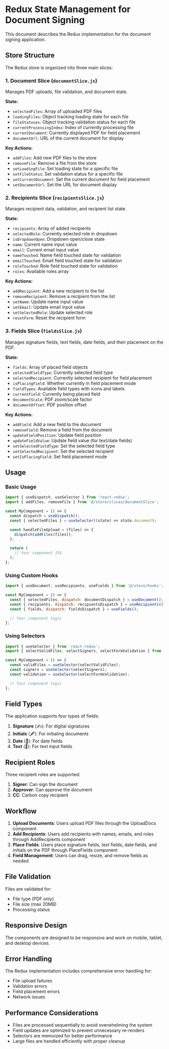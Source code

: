 # Redux State Management for Document Signing

This document describes the Redux implementation for the document signing application.

## Store Structure

The Redux store is organized into three main slices:

### 1. Document Slice (`documentSlice.js`)
Manages PDF uploads, file validation, and document state.

**State:**
- `selectedFiles`: Array of uploaded PDF files
- `loadingFiles`: Object tracking loading state for each file
- `fileStatuses`: Object tracking validation status for each file
- `currentProcessingIndex`: Index of currently processing file
- `currentDocument`: Currently displayed PDF for field placement
- `documentUrl`: URL of the current document for display

**Key Actions:**
- `addFiles`: Add new PDF files to the store
- `removeFile`: Remove a file from the store
- `setLoadingFile`: Set loading state for a specific file
- `setFileStatus`: Set validation status for a specific file
- `setCurrentDocument`: Set the current document for field placement
- `setDocumentUrl`: Set the URL for document display

### 2. Recipients Slice (`recipientsSlice.js`)
Manages recipient data, validation, and recipient list state.

**State:**
- `recipients`: Array of added recipients
- `selectedRole`: Currently selected role in dropdown
- `isDropdownOpen`: Dropdown open/close state
- `name`: Current name input value
- `email`: Current email input value
- `nameTouched`: Name field touched state for validation
- `emailTouched`: Email field touched state for validation
- `roleTouched`: Role field touched state for validation
- `roles`: Available roles array

**Key Actions:**
- `addRecipient`: Add a new recipient to the list
- `removeRecipient`: Remove a recipient from the list
- `setName`: Update name input value
- `setEmail`: Update email input value
- `setSelectedRole`: Update selected role
- `resetForm`: Reset the recipient form

### 3. Fields Slice (`fieldsSlice.js`)
Manages signature fields, text fields, date fields, and their placement on the PDF.

**State:**
- `fields`: Array of placed field objects
- `selectedFieldType`: Currently selected field type
- `selectedRecipient`: Currently selected recipient for field placement
- `isPlacingField`: Whether currently in field placement mode
- `fieldTypes`: Available field types with icons and labels
- `currentField`: Currently being placed field
- `documentScale`: PDF zoom/scale factor
- `documentOffset`: PDF position offset

**Key Actions:**
- `addField`: Add a new field to the document
- `removeField`: Remove a field from the document
- `updateFieldPosition`: Update field position
- `updateFieldValue`: Update field value (for text/date fields)
- `setSelectedFieldType`: Set the selected field type
- `setSelectedRecipient`: Set the selected recipient
- `setIsPlacingField`: Set field placement mode

## Usage

### Basic Usage
```javascript
import { useDispatch, useSelector } from 'react-redux';
import { addFiles, removeFile } from '@/store/slices/documentSlice';

const MyComponent = () => {
  const dispatch = useDispatch();
  const { selectedFiles } = useSelector((state) => state.document);

  const handleFileUpload = (files) => {
    dispatch(addFiles(files));
  };

  return (
    // Your component JSX
  );
};
```

### Using Custom Hooks
```javascript
import { useDocument, useRecipients, useFields } from '@/store/hooks';

const MyComponent = () => {
  const { selectedFiles, dispatch: documentDispatch } = useDocument();
  const { recipients, dispatch: recipientsDispatch } = useRecipients();
  const { fields, dispatch: fieldsDispatch } = useFields();

  // Your component logic
};
```

### Using Selectors
```javascript
import { useSelector } from 'react-redux';
import { selectValidFiles, selectSigners, selectFormValidation } from '@/store/selectors';

const MyComponent = () => {
  const validFiles = useSelector(selectValidFiles);
  const signers = useSelector(selectSigners);
  const validation = useSelector(selectFormValidation);

  // Your component logic
};
```

## Field Types

The application supports four types of fields:

1. **Signature** (✍️): For digital signatures
2. **Initials** (🖋️): For initialing documents
3. **Date** (📅): For date fields
4. **Text** (📝): For text input fields

## Recipient Roles

Three recipient roles are supported:

1. **Signer**: Can sign the document
2. **Approver**: Can approve the document
3. **CC**: Carbon copy recipient

## Workflow

1. **Upload Documents**: Users upload PDF files through the UploadDocs component
2. **Add Recipients**: Users add recipients with names, emails, and roles through AddRecipients component
3. **Place Fields**: Users place signature fields, text fields, date fields, and initials on the PDF through PlaceFields component
4. **Field Management**: Users can drag, resize, and remove fields as needed

## File Validation

Files are validated for:
- File type (PDF only)
- File size (max 20MB)
- Processing status

## Responsive Design

The components are designed to be responsive and work on mobile, tablet, and desktop devices.

## Error Handling

The Redux implementation includes comprehensive error handling for:
- File upload failures
- Validation errors
- Field placement errors
- Network issues

## Performance Considerations

- Files are processed sequentially to avoid overwhelming the system
- Field updates are optimized to prevent unnecessary re-renders
- Selectors are memoized for better performance
- Large files are handled efficiently with proper cleanup 